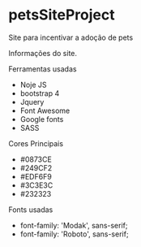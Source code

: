 # petsSiteProject
Site para incentivar a adoção de pets 

Informações do site.

Ferramentas usadas 
* Noje JS
* bootstrap 4
* Jquery 
* Font Awesome
* Google fonts
* SASS

Cores Principais 
* #0873CE  
* #249CF2  
* #EDF6F9 
* #3C3E3C
* #232323

Fonts usadas
* font-family: 'Modak', sans-serif;
* font-family: 'Roboto', sans-serif;
